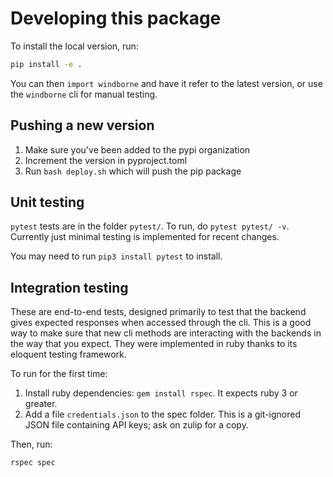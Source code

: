 # Developing this package

To install the local version, run:
```bash
pip install -e .
```

You can then `import windborne` and have it refer to the latest version, or use the `windborne` cli for manual testing.

## Pushing a new version
1. Make sure you've been added to the pypi organization
2. Increment the version in pyproject.toml
3. Run `bash deploy.sh` which will push the pip package

## Unit testing

`pytest` tests are in the folder `pytest/`. To run, do `pytest pytest/ -v`. Currently just minimal testing is implemented for recent changes.

You may need to run `pip3 install pytest` to install.

## Integration testing
These are end-to-end tests, designed primarily to test that the backend gives expected responses when accessed through the cli.
This is a good way to make sure that new cli methods are interacting with the backends in the way that you expect.
They were implemented in ruby thanks to its eloquent testing framework.

To run for the first time:
1. Install ruby dependencies: `gem install rspec`. It expects ruby 3 or greater.
2. Add a file `credentials.json` to the spec folder. This is a git-ignored JSON file containing API keys; ask on zulip for a copy.

Then, run:
```bash
rspec spec
```